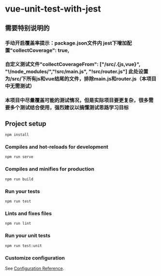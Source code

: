 # vue-unit-test-with-jest
## 需要特别说明的
### 手动开启覆盖率提示：package.json文件内 jest下增加配置"collectCoverage": true,
### 自定义测试文件"collectCoverageFrom": ["**/src/**.{js,vue}", "!**/node_modules/**","!**src/main.js**", "!**src/router.js**"]  此处设置为/src/下所有js和vue结尾的文件，排除main.js和router.js（本项目中无需测试）
### 本项目中尽量覆盖可能的测试情况，但是实际项目要更复杂，很多需要多个测试结合使用，强烈建议以搞懂测试思路学习目标

## Project setup
```
npm install
```

### Compiles and hot-reloads for development
```
npm run serve
```

### Compiles and minifies for production
```
npm run build
```

### Run your tests
```
npm run test
```

### Lints and fixes files
```
npm run lint
```

### Run your unit tests
```
npm run test:unit
```

### Customize configuration
See [Configuration Reference](https://cli.vuejs.org/config/).
